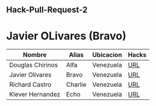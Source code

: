 ## Hack-Pull-Request-2
# Javier OLivares (Bravo)

| Nombre  | Alias | Ubicacion | Hacks |
| ------------- | ------------- | ------------- | ------------- |
| Douglas Chirinos  | Alfa  | Venezuela | [URL](https://github.com/DouglasChirinos/hg-2-alfa.git) |
| Javier Olivares | Bravo  | Venezuela | [URL](https://github.com/Sanz-jov/hg-2-bravo.git) |
| Richard Castro | Charlie  | Venezuela | [URL](https://github.com/isael25/hg-2-charlie.git) |
| Klever Hernandez | Echo | Venezuela | [URL](https://github.com/Klev3r/hg-2-echo-.git) |
